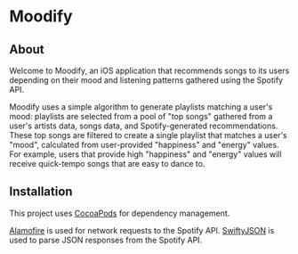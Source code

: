 # Moodify
## About

Welcome to Moodify, an iOS application that recommends songs to its users depending on their mood and listening patterns gathered using the Spotify API. 

Moodify uses a simple algorithm to generate playlists matching a user's mood: playlists are selected from a pool of "top songs" gathered from a user's artists data, songs data, and Spotify-generated recommendations. These top songs are filtered to create a single playlist that matches a user's "mood", calculated from user-provided "happiness" and "energy" values. For example, users that provide high "happiness" and "energy" values will receive quick-tempo songs that are easy to dance to. 

## Installation

This project uses [CocoaPods](https://github.com/CocoaPods/CocoaPods) for dependency management.

[Alamofire](https://github.com/Alamofire/Alamofire) is used for network requests to the Spotify API. [SwiftyJSON](https://github.com/SwiftyJSON/SwiftyJSON) is used to parse JSON responses from the Spotify API.
<!--stackedit_data:
eyJoaXN0b3J5IjpbLTEzNDE5Mjg2NjcsMTA0NzUxOTY4NF19
-->